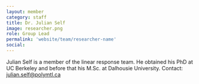 ```yaml
---
layout: member
category: staff
title: Dr. Julian Self
image: researcher.png
role: Group Lead
permalink: 'website/team/researcher-name'
social:
---
```


Julian Self is a member of the linear response team. He obtained his PhD at UC Berkeley and before that his M.Sc. at Dalhousie University. Contact: julian.self@polymtl.ca
